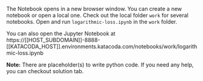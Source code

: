 The Notebook opens in a new browser window. You can create a new notebook or open a local one. Check out the local folder `work` for several notebooks. Open and run `logarithmic-loss.ipynb` in the `work` folder.

You can also open the Jupyter Notebook at https://[[HOST_SUBDOMAIN]]-8888-[[KATACODA_HOST]].environments.katacoda.com/notebooks/work/logarithmic-loss.ipynb

**Note:**
There are placeholder(s) to write python code. If you need any help, you can checkout solution tab.